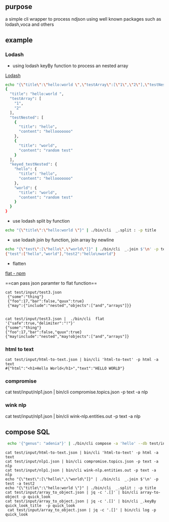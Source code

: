 ## purpose

a simple cli wrapper to process ndjson using well known packages such as
lodash,voca and others

## example

### Lodash

- using lodash keyBy function to process an nested array

[Lodash](https://lodash.com/)

```bash
echo "{\"title\":\"hello:world \",\"testArray\":[\"1\",\"2\"],\"testNested\":[{\"title\":\"hello\",\"content\":\"hellooooooo\"},{\"title\":\"world\",\"content\":\"random test\"}]}" | ./bin/cli  _.keyBy title -p testNested -a keyed_testNested | jq
{
  "title": "hello:world ",
  "testArray": [
    "1",
    "2"
  ],
  "testNested": [
    {
      "title": "hello",
      "content": "hellooooooo"
    },
    {
      "title": "world",
      "content": "random test"
    }
  ],
  "keyed_testNested": {
    "hello": {
      "title": "hello",
      "content": "hellooooooo"
    },
    "world": {
      "title": "world",
      "content": "random test"
    }
  }
}
```

- use lodash split by function

```bash
echo "{\"title\":\"hello:world \"}" | ./bin/cli  _.split : -p title
```

- use lodash join by function, join array by newline

```bash
echo "{\"test\":[\"hello\",\"world\"]}" | ./bin/cli  _.join $'\n' -p test -a test2
{"test":["hello","world"],"test2":"hello\nworld"}
```

- flatten

[flat - npm](https://www.npmjs.com/package/flat)

==can pass json paramter to flat function==

```
cat test/input/test3.json
 {"some":"thing"}
 {"foo":17,"bar":false,"quux":true}
 {"may":{"include":"nested","objects":["and","arrays"]}}


cat test/input/test3.json |  ./bin/cli  flat '{"safe":true,"delimiter":"!"}'
{"some":"thing"}
{"foo":17,"bar":false,"quux":true}
{"may!include":"nested","may!objects":["and","arrays"]}
```

### html to text

```
cat test/input/html-to-text.json | bin/cli 'html-to-text' -p html -a text
#{"html":"<h1>Hello World</h1>","text":"HELLO WORLD"}
```

### compromise
cat test/input/nlp1.json | bin/cli compromise.topics.json -p text -a nlp


### wink nlp
cat test/input/nlp1.json | bin/cli wink-nlp.entities.out -p text -a nlp


## compose SQL

```bash
 echo '{"genus": "adenia"}' | ./bin/cli compose -a 'hello' --db test/input/hello.db "select * from hello_world where genus like '<%= genus %>'" --key test
```



```
cat test/input/html-to-text.json | bin/cli 'html-to-text' -p html -a text
cat test/input/nlp1.json | bin/cli compromise.topics.json -p text -a nlp
cat test/input/nlp1.json | bin/cli wink-nlp.entities.out -p text -a nlp
echo "{\"test\":[\"hello\",\"world\"]}" | ./bin/cli  _.join $'\n' -p test -a test2
echo "{\"title\":\"hello:world \"}" | ./bin/cli  _.split : -p title
cat test/input/array_to_object.json | jq -c '.[]' | bin/cli array-to-object -p quick_look
cat test/input/array_to_object.json | jq -c '.[]' | bin/cli _.keyBy quick_look_title  -p quick_look 
 cat test/input/array_to_object.json | jq -c '.[]' | bin/cli log -p quick_look
```

